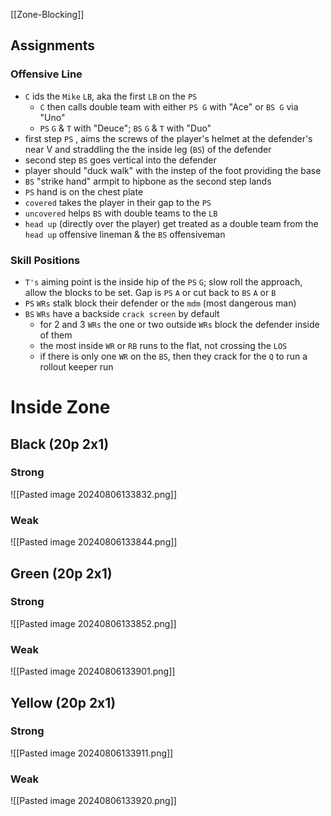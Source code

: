 [[Zone-Blocking]]

## Assignments

### Offensive Line
- `C` ids the `Mike` `LB`, aka the first `LB` on the `PS`
	- `C` then calls double team with either `PS G` with "Ace" or `BS G` via "Uno"
	- `PS` `G` & `T` with "Deuce"; `BS` `G` & `T` with "Duo"
- first step `PS` , aims the screws of the player's helmet at the defender's near V and straddling the the inside leg (`BS`) of the defender
- second step `BS` goes vertical into the defender
- player should "duck walk" with the instep of the foot providing the base
- `BS` "strike hand" armpit to hipbone as the second step lands
- `PS` hand is on the chest plate
- `covered` takes the player in their gap to the `PS`
- `uncovered` helps `BS` with double teams to the `LB`
- `head up` (directly over the player) get treated as a double team from the `head up` offensive lineman & the `BS` offensiveman


### Skill Positions
- `T's` aiming point is the inside hip of the `PS` `G`; slow roll the approach, allow the blocks to be set. Gap is `PS` `A` or cut back to `BS` `A` or `B`
- `PS` `WRs` stalk block their defender or the `mdm` (most dangerous man)
- `BS` `WRs` have a backside `crack screen` by default
	- for 2 and 3 `WRs` the one or two outside `WRs` block the defender inside of them
	- the most inside `WR` or `RB` runs to the flat, not crossing the `LOS`
	- if there is only one `WR` on the `BS`, then they crack for the `Q` to run a rollout keeper run
# Inside Zone

## Black (20p 2x1)

### Strong
![[Pasted image 20240806133832.png]]

### Weak
![[Pasted image 20240806133844.png]]

## Green (20p 2x1)

### Strong
![[Pasted image 20240806133852.png]]

### Weak
![[Pasted image 20240806133901.png]]

## Yellow (20p 2x1)

### Strong
![[Pasted image 20240806133911.png]]

### Weak
![[Pasted image 20240806133920.png]]